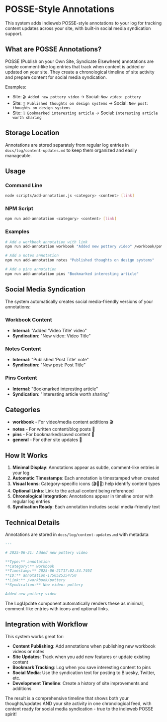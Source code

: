 # POSSE-Style Annotations

This system adds indieweb POSSE-style annotations to your log for tracking content updates across your site, with built-in social media syndication support.

## What are POSSE Annotations?

POSSE (Publish on your Own Site, Syndicate Elsewhere) annotations are simple comment-like log entries that track when content is added or updated on your site. They create a chronological timeline of site activity and prepare content for social media syndication.

Examples:
- Site: `🎬 Added new pottery video` → Social: `New video: pottery`
- Site: `📝 Published thoughts on design systems` → Social: `New post: thoughts on design systems`
- Site: `📌 Bookmarked interesting article` → Social: `Interesting article worth sharing`

## Storage Location

Annotations are stored separately from regular log entries in `docs/log/content-updates.md` to keep them organized and easily manageable.

## Usage

### Command Line
```bash
node scripts/add-annotation.js <category> <content> [link]
```

### NPM Script
```bash
npm run add-annotation <category> <content> [link]
```

### Examples
```bash
# Add a workbook annotation with link
npm run add-annotation workbook "Added new pottery video" /workbook/pottery

# Add a notes annotation  
npm run add-annotation notes "Published thoughts on design systems"

# Add a pins annotation
npm run add-annotation pins "Bookmarked interesting article"
```

## Social Media Syndication

The system automatically creates social media-friendly versions of your annotations:

### Workbook Content
- **Internal**: "Added 'Video Title' video"
- **Syndication**: "New video: Video Title"

### Notes Content  
- **Internal**: "Published 'Post Title' note"
- **Syndication**: "New post: Post Title"

### Pins Content
- **Internal**: "Bookmarked interesting article"
- **Syndication**: "Interesting article worth sharing"

## Categories

- **workbook** - For video/media content additions 🎬
- **notes** - For written content/blog posts 📝  
- **pins** - For bookmarked/saved content 📌
- **general** - For other site updates 📄

## How It Works

1. **Minimal Display**: Annotations appear as subtle, comment-like entries in your log
2. **Automatic Timestamps**: Each annotation is timestamped when created
3. **Visual Icons**: Category-specific icons (🎬📝📌) help identify content types
4. **Optional Links**: Link to the actual content being referenced
5. **Chronological Integration**: Annotations appear in timeline order with regular log entries
6. **Syndication Ready**: Each annotation includes social media-friendly text

## Technical Details

Annotations are stored in `docs/log/content-updates.md` with metadata:

```markdown
---

# 2025-06-21: Added new pottery video

**Type:** annotation
**Category:** workbook
**Timestamp:** 2025-06-21T17:02:34.749Z
**ID:** annotation-1750525354750
**Link:** /workbook/pottery
**Syndication:** New video: pottery

Added new pottery video
```

The LogUpdate component automatically renders these as minimal, comment-like entries with icons and optional links.

## Integration with Workflow

This system works great for:
- **Content Publishing**: Add annotations when publishing new workbook videos or notes
- **Site Updates**: Track when you add new features or update existing content  
- **Bookmark Tracking**: Log when you save interesting content to pins
- **Social Media**: Use the syndication text for posting to Bluesky, Twitter, etc.
- **Development Timeline**: Create a history of site improvements and additions

The result is a comprehensive timeline that shows both your thoughts/updates AND your site activity in one chronological feed, with content ready for social media syndication - true to the indieweb POSSE spirit!
